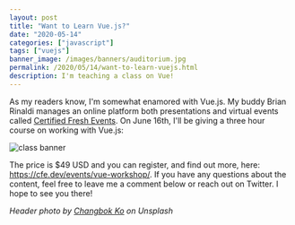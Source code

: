 ```yaml
---
layout: post
title: "Want to Learn Vue.js?"
date: "2020-05-14"
categories: ["javascript"]
tags: ["vuejs"]
banner_image: /images/banners/auditorium.jpg
permalink: /2020/05/14/want-to-learn-vuejs.html
description: I'm teaching a class on Vue!
---
```


As my readers know, I'm somewhat enamored with Vue.js. My buddy Brian Rinaldi manages an online platform both presentations and virtual events called [Certified Fresh Events](https://cfe.dev/). On June 16th, I'll be giving a three hour course on working with Vue.js:

<p>
<img data-src="https://static.raymondcamden.com/images/2020/05/ray1.jpg" alt="class banner" class="lazyload imgborder imgcenter">
</p>

The price is $49 USD and you can register, and find out more, here: <https://cfe.dev/events/vue-workshop/>. If you have any questions about the content, feel free to leave me a comment below or reach out on Twitter. I hope to see you there!

<i>Header photo by <a href="https://unsplash.com/@kochangbok?utm_source=unsplash&utm_medium=referral&utm_content=creditCopyText">Changbok Ko</a> on Unsplash</i>